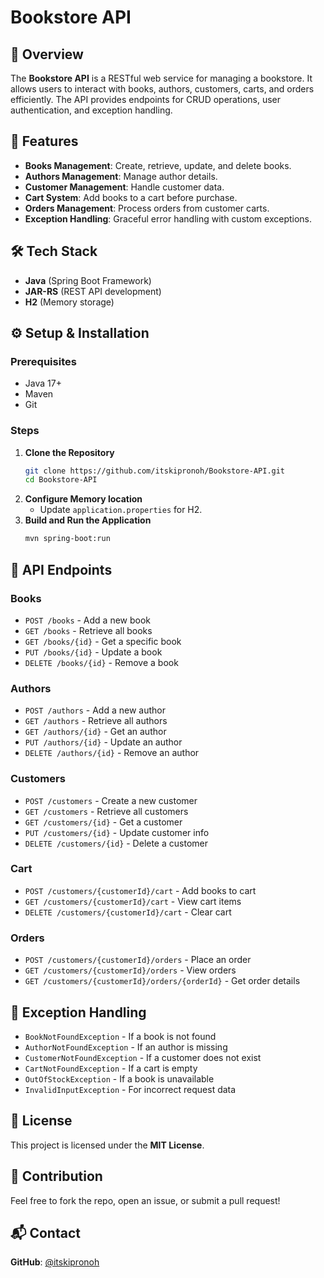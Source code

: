 # Bookstore API

## 📖 Overview

The **Bookstore API** is a RESTful web service for managing a bookstore. It allows users to interact with books, authors, customers, carts, and orders efficiently. The API provides endpoints for CRUD operations, user authentication, and exception handling.

## 🚀 Features

- **Books Management**: Create, retrieve, update, and delete books.
- **Authors Management**: Manage author details.
- **Customer Management**: Handle customer data.
- **Cart System**: Add books to a cart before purchase.
- **Orders Management**: Process orders from customer carts.
- **Exception Handling**: Graceful error handling with custom exceptions.

## 🛠️ Tech Stack

- **Java** (Spring Boot Framework)
- **JAR-RS** (REST API development)
- **H2** (Memory storage)


## ⚙️ Setup & Installation

### Prerequisites

- Java 17+
- Maven
- Git

### Steps

1. **Clone the Repository**
   ```sh
   git clone https://github.com/itskipronoh/Bookstore-API.git
   cd Bookstore-API
   ```
2. **Configure Memory location**
   - Update `application.properties` for  H2.
3. **Build and Run the Application**
   ```sh
   mvn spring-boot:run
   ```

## 📌 API Endpoints

### **Books**

- `POST /books` - Add a new book
- `GET /books` - Retrieve all books
- `GET /books/{id}` - Get a specific book
- `PUT /books/{id}` - Update a book
- `DELETE /books/{id}` - Remove a book

### **Authors**

- `POST /authors` - Add a new author
- `GET /authors` - Retrieve all authors
- `GET /authors/{id}` - Get an author
- `PUT /authors/{id}` - Update an author
- `DELETE /authors/{id}` - Remove an author

### **Customers**

- `POST /customers` - Create a new customer
- `GET /customers` - Retrieve all customers
- `GET /customers/{id}` - Get a customer
- `PUT /customers/{id}` - Update customer info
- `DELETE /customers/{id}` - Delete a customer

### **Cart**

- `POST /customers/{customerId}/cart` - Add books to cart
- `GET /customers/{customerId}/cart` - View cart items
- `DELETE /customers/{customerId}/cart` - Clear cart

### **Orders**

- `POST /customers/{customerId}/orders` - Place an order
- `GET /customers/{customerId}/orders` - View orders
- `GET /customers/{customerId}/orders/{orderId}` - Get order details

## 🛑 Exception Handling

- `BookNotFoundException` - If a book is not found
- `AuthorNotFoundException` - If an author is missing
- `CustomerNotFoundException` - If a customer does not exist
- `CartNotFoundException` - If a cart is empty
- `OutOfStockException` - If a book is unavailable
- `InvalidInputException` - For incorrect request data

## 📝 License

This project is licensed under the **MIT License**.

## 🤝 Contribution

Feel free to fork the repo, open an issue, or submit a pull request!

## 📬 Contact

**GitHub**: [@itskipronoh](https://github.com/itskipronoh)
